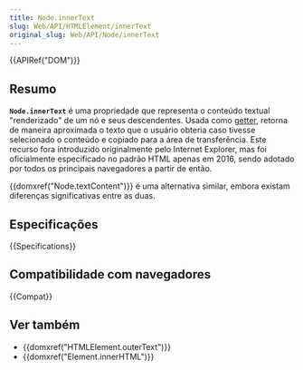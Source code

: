 ```yaml
---
title: Node.innerText
slug: Web/API/HTMLElement/innerText
original_slug: Web/API/Node/innerText
---
```


{{APIRef("DOM")}}

## Resumo

**`Node.innerText`** é uma propriedade que representa o conteúdo textual "renderizado" de um nó e seus descendentes. Usada como [getter](/pt-BR/docs/), retorna de maneira aproximada o texto que o usuário obteria caso tivesse selecionado o conteúdo e copiado para a área de transferência. Este recurso fora introduzido originalmente pelo Internet Explorer, mas foi oficialmente especificado no padrão HTML apenas em 2016, sendo adotado por todos os principais navegadores a partir de então.

{{domxref("Node.textContent")}} é uma alternativa similar, embora existam diferenças significativas entre as duas.

## Especificações

{{Specifications}}

## Compatibilidade com navegadores

{{Compat}}

## Ver também

- {{domxref("HTMLElement.outerText")}}
- {{domxref("Element.innerHTML")}}
